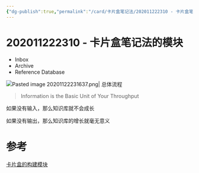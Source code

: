 ```yaml
---
{"dg-publish":true,"permalink":"/card/卡片盒笔记法/202011222310 - 卡片盒笔记法的模块/","tags":["zettelkasten"],"noteIcon":"2","created":"2020-11-22T23:10:43+08:00","updated":"2024-02-01T12:53:19+08:00"}
---
```



# 202011222310 - 卡片盒笔记法的模块

- Inbox
- Archive
- Reference Database

![Pasted image 20201122231637.png| 总体流程](/img/user/attachs/Pasted%20image%2020201122231637.png)

> Information is the Basic Unit of Your Throughput

如果没有输入，那么知识库就不会成长

如果没有输出，那么知识库的增长就毫无意义

# 参考

[卡片盒的构建模块](https://zettelkasten.de/posts/zettelkasten-building-blocks/)